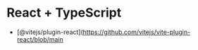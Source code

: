 # React + TypeScript

- [@vitejs/plugin-react](https://github.com/vitejs/vite-plugin-react/blob/main
